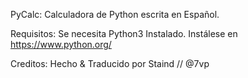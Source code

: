 PyCalc:
Calculadora de Python escrita en Español.

Requisitos:
Se necesita Python3 Instalado. Instálese en https://www.python.org/

Creditos:
Hecho & Traducido por Staind // @7vp
